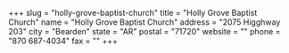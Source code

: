 +++
slug = "holly-grove-baptist-church"
title = "Holly Grove Baptist Church"
name = "Holly Grove Baptist Church"
address = "2075 Higghway 203"
city = "Bearden"
state = "AR"
postal = "71720"
website = ""
phone = "870 687-4034"
fax = ""
+++
